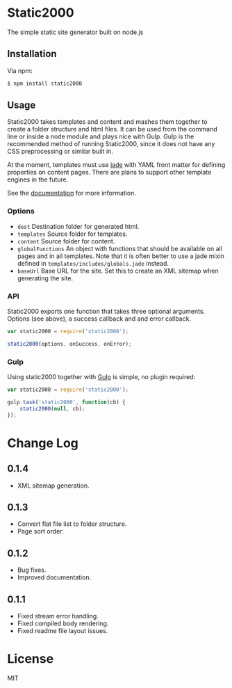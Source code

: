 # Static2000

The simple static site generator built on node.js

## Installation

Via npm:

```bash
$ npm install static2000
```

## Usage

Static2000 takes templates and content and mashes them together to create a folder structure
and html files. It can be used from the command line or inside a node module and plays nice
with Gulp. Gulp is the recommended method of running Static2000, since it does not have any
CSS preprocessing or similar built in.

At the moment, templates must use [jade](http://jade-lang.com/) with YAML front matter
for defining properties on content pages. There are plans to support other template engines in the future.

See the [documentation](docs/README.md) for more information.

### Options

* `dest` Destination folder for generated html.
* `templates` Source folder for templates.
* `content` Source folder for content.
* `globalFunctions` An object with functions that should be available on all pages and in all templates. Note that it is often better to use a jade mixin defined in `templates/includes/globals.jade` instead.
* `baseUrl` Base URL for the site. Set this to create an XML sitemap when generating the site.

### API

Static2000 exports one function that takes three optional arguments. Options (see above), a success callback and and error callback.

```javascript
var static2000 = require('static2000');

static2000(options, onSuccess, onError);
```

### Gulp

Using static2000 together with [Gulp](http://gulpjs.com/) is simple, no plugin required:

```javascript
var static2000 = require('static2000');

gulp.task('static2000', function(cb) {
    static2000(null, cb);
});
```

# Change Log

## 0.1.4

* XML sitemap generation.

## 0.1.3

* Convert flat file list to folder structure.
* Page sort order.

## 0.1.2

* Bug fixes.
* Improved documentation.

## 0.1.1

* Fixed stream error handling.
* Fixed compiled body rendering.
* Fixed readme file layout issues.

# License

MIT
